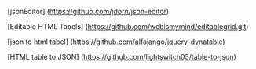  [jsonEditor] (https://github.com/jdorn/json-editor)
 
[Editable HTML Tabels] (https://github.com/webismymind/editablegrid.git)

[json to html tabel]  (https://github.com/alfajango/jquery-dynatable)

[HTML table to JSON]  (https://github.com/lightswitch05/table-to-json)

